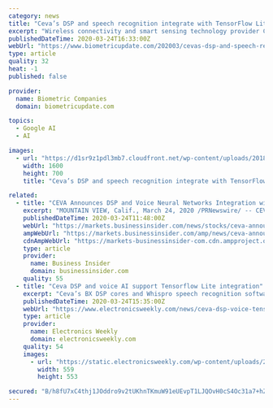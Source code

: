 ```yaml
---
category: news
title: "Ceva’s DSP and speech recognition integrate with TensorFlow Lite for Microcontrollers"
excerpt: "Wireless connectivity and smart sensing technology provider Ceva’s DSP (digital signal processor) and speech recognition software for conversational AI and contextual awareness have been integrated with Google’s TensorFlow Lite for Microcontrollers, the company announced. TensorFlow Lite for Microcontrollers is a cross-platform framework to ..."
publishedDateTime: 2020-03-24T16:33:00Z
webUrl: "https://www.biometricupdate.com/202003/cevas-dsp-and-speech-recognition-integrate-with-tensorflow-lite-for-microcontrollers"
type: article
quality: 32
heat: -1
published: false

provider:
  name: Biometric Companies
  domain: biometricupdate.com

topics:
  - Google AI
  - AI

images:
  - url: "https://d1sr9z1pdl3mb7.cloudfront.net/wp-content/uploads/2018/01/09162655/voice-biometrics-large1.jpg"
    width: 1600
    height: 700
    title: "Ceva’s DSP and speech recognition integrate with TensorFlow Lite for Microcontrollers"

related:
  - title: "CEVA Announces DSP and Voice Neural Networks Integration with TensorFlow Lite for Microcontrollers"
    excerpt: "MOUNTAIN VIEW, Calif., March 24, 2020 /PRNewswire/ -- CEVA, Inc. (NASDAQ: CEVA), the leading licensor of wireless connectivity and smart sensing t..."
    publishedDateTime: 2020-03-24T11:48:00Z
    webUrl: "https://markets.businessinsider.com/news/stocks/ceva-announces-dsp-and-voice-neural-networks-integration-with-tensorflow-lite-for-microcontrollers-1029026322"
    ampWebUrl: "https://markets.businessinsider.com/amp/news/ceva-announces-dsp-and-voice-neural-networks-integration-with-tensorflow-lite-for-microcontrollers-1029026322"
    cdnAmpWebUrl: "https://markets-businessinsider-com.cdn.ampproject.org/c/s/markets.businessinsider.com/amp/news/ceva-announces-dsp-and-voice-neural-networks-integration-with-tensorflow-lite-for-microcontrollers-1029026322"
    type: article
    provider:
      name: Business Insider
      domain: businessinsider.com
    quality: 55
  - title: "Ceva DSP and voice AI support Tensorflow Lite integration"
    excerpt: "Ceva’s BX DSP cores and Whispro speech recognition software for conversational AI now also support Tensorflow Lite for microcontrollers, a framework for deploying tiny machine learning on processors in edge devices. Tiny machine learning allows AI to operate in low power, battery operated IoT devices for sensor data analytics of audio ..."
    publishedDateTime: 2020-03-24T15:35:00Z
    webUrl: "https://www.electronicsweekly.com/news/ceva-dsp-voice-tensorflow-2020-03/"
    type: article
    provider:
      name: Electronics Weekly
      domain: electronicsweekly.com
    quality: 54
    images:
      - url: "https://static.electronicsweekly.com/wp-content/uploads/2020/03/24152552/z.jpg"
        width: 559
        height: 553

secured: "B/h8fU7xC4thj1JOddro9v2tUKhnTKmuW91eUEvpT1LJQOvH0cS4Oc31a7+hZm9U2JLCKOZJbB3vyeUzjIqY8SL9oW4XQCnEnPD9JELmx5mziqJXkMAb7gRMRvu5ezzkzlJK2M8iLEi1CX/Qp5y5pFSbAW0QAnHAKNcmosb6WFZ39PMnTJjn6HdmdxQHNNkkXoZxV1RvNjoVeEpi2nOlgihVQpTRi5uIVQsg2LI+qGUKkWk5Xtkz7v4xehOVcSBZ2u4Em3yYVLTeESHo7mBCw43Y6g7hyuX/H5gQlYu+6biP4030fuU56mV3u899N4fww8t7a2fDRVUo+vWYr94pb1BwmQi9LoVmS9ylRsDynds7Spq8jjNY/yvoqkEYgYYO3HqPrQAnTAvNfL7tNsJtOY9BJ61VAf4jFqQ+37as6R1yXXD4DI16nrDfgow4BQBjSwwUkzRdiBGfQAIYVHYDg4D3Vhtx6dYknJjrRxNBOZg=;3dTlGJ1IhD9fFJ3zEKl9MA=="
---
```


